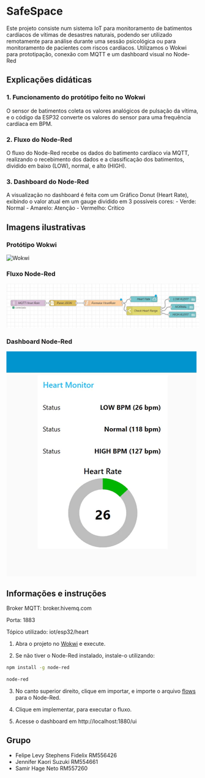 # SafeSpace

Este projeto consiste num sistema IoT para monitoramento de batimentos cardíacos de vítimas de desastres naturais, podendo ser utilizado remotamente para análise durante uma sessão psicológica ou para monitoramento de pacientes com riscos cardíacos. Utilizamos o Wokwi para prototipação, conexão com MQTT e um dashboard visual no Node-Red

## Explicações didáticas

### 1. Funcionamento do protótipo feito no Wokwi

O sensor de batimentos coleta os valores analógicos de pulsação da vítima, e o código da ESP32 converte os valores do sensor para uma frequência cardíaca em BPM.

### 2. Fluxo do Node-Red

O fluxo do Node-Red recebe os dados do batimento cardíaco via MQTT, realizando o recebimento dos dados e a classificação dos batimentos, dividido em baixo (LOW), normal, e alto (HIGH).

### 3. Dashboard do Node-Red

A visualização no dashboard é feita com um Gráfico Donut (Heart Rate), exibindo o valor atual em um gauge dividido em 3 possíveis cores:
    - Verde: Normal
    - Amarelo: Atenção
    - Vermelho: Crítico

## Imagens ilustrativas

### Protótipo Wokwi

![Wokwi](./images/circuito.png)

### Fluxo Node-Red

![Fluxo](./images/flow.png)

### Dashboard Node-Red

![Dashboard](./images/dashboard.png)

## Informações e instruções

Broker MQTT: broker.hivemq.com

Porta: 1883

Tópico utilizado: iot/esp32/heart

1. Abra o projeto no [Wokwi](https://wokwi.com/projects/432700227558135809) e execute.

2. Se não tiver o Node-Red instalado, instale-o utilizando:

```bash
npm install -g node-red
```

```bash
node-red
```

3. No canto superior direito, clique em importar, e importe o arquivo [flows](./flows.json) para o Node-Red.

4. Clique em implementar, para executar o fluxo.

5. Acesse o dashboard em http://localhost:1880/ui

## Grupo

- Felipe Levy Stephens Fidelix RM556426
- Jennifer Kaori Suzuki RM554661
- Samir Hage Neto RM557260